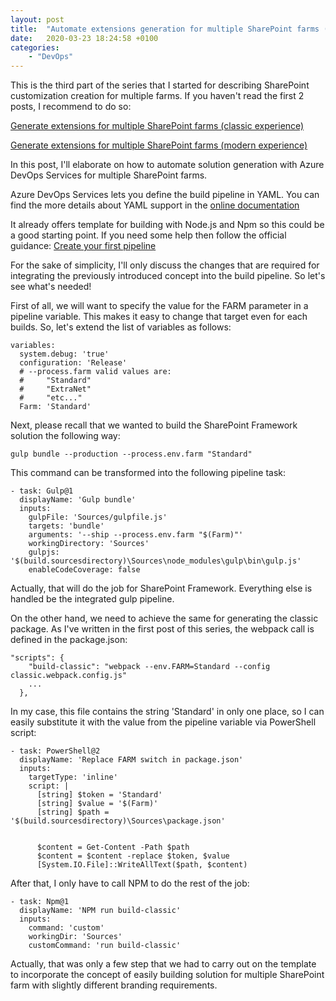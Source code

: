 ```yaml
---
layout: post
title:  "Automate extensions generation for multiple SharePoint farms (Azure DevOps)"
date:   2020-03-23 18:24:58 +0100
categories: 
    - "DevOps"
---
```

This is the third part of the series that I started for describing SharePoint customization creation for multiple farms. If you haven't read the first 2 posts, I recommend to do so:

[Generate extensions for multiple SharePoint farms (classic experience)](../10/SharePoint-customization-for-multiple-farms-classic.html)

[Generate extensions for multiple SharePoint farms (modern experience)](../29/SharePoint-customization-for-multiple-farms-spfx.html)

In this post, I'll elaborate on how to automate solution generation with Azure DevOps Services for multiple SharePoint farms.

Azure DevOps Services lets you define the build pipeline in YAML. You can find the more details about YAML support in the [online documentation](https://docs.microsoft.com/en-us/azure/devops/pipelines/yaml-schema?view=azure-devops&tabs=schema%2Cparameter-schema)

It already offers template for building with Node.js and Npm so this could be a good starting point. If you need some help then follow the official guidance:
[Create your first pipeline](https://docs.microsoft.com/en-us/azure/devops/pipelines/create-first-pipeline?view=azure-devops&tabs=javascript%2Cyaml%2Cbrowser%2Ctfs-2018-2#create-your-first-pipeline-1)

For the sake of simplicity, I'll only discuss the changes that are required for integrating the previously introduced concept into the build pipeline. So let's see what's needed!

First of all, we will want to specify the value for the FARM parameter in a pipeline variable. This makes it easy to change that target even for each builds. So, let's extend the list of variables as follows:
```
variables:
  system.debug: 'true'
  configuration: 'Release'
  # --process.farm valid values are:
  #     "Standard"
  #     "ExtraNet"
  #     "etc..."
  Farm: 'Standard'
  ```

Next, please recall that we wanted to build the SharePoint Framework solution the following way:
```
gulp bundle --production --process.env.farm "Standard"
```

This command can be transformed into the following pipeline task:
```
- task: Gulp@1
  displayName: 'Gulp bundle'
  inputs:
    gulpFile: 'Sources/gulpfile.js'
    targets: 'bundle'
    arguments: '--ship --process.env.farm "$(Farm)"'
    workingDirectory: 'Sources'
    gulpjs: '$(build.sourcesdirectory)\Sources\node_modules\gulp\bin\gulp.js'
    enableCodeCoverage: false
```

Actually, that will do the job for SharePoint Framework. Everything else is handled be the integrated gulp pipeline.

On the other hand, we need to achieve the same for generating the classic package. As I've written in the first post of this series, the webpack call is defined in the package.json:
```
"scripts": {
    "build-classic": "webpack --env.FARM=Standard --config classic.webpack.config.js"
    ...
  },
```

In my case, this file contains the string 'Standard' in only one place, so I can easily substitute it with the value from the pipeline variable via PowerShell script:
```
- task: PowerShell@2
  displayName: 'Replace FARM switch in package.json'
  inputs:
    targetType: 'inline'
    script: |
      [string] $token = 'Standard'
      [string] $value = '$(Farm)'
      [string] $path = '$(build.sourcesdirectory)\Sources\package.json'
      
      
      $content = Get-Content -Path $path
      $content = $content -replace $token, $value
      [System.IO.File]::WriteAllText($path, $content)
```

After that, I only have to call NPM to do the rest of the job:
```
- task: Npm@1
  displayName: 'NPM run build-classic'
  inputs:
    command: 'custom'
    workingDir: 'Sources'
    customCommand: 'run build-classic'
```

Actually, that was only a few step that we had to carry out on the template to incorporate the concept of easily building solution for multiple SharePoint farm with slightly different branding requirements.